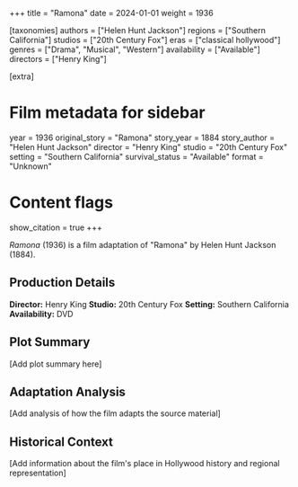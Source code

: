 +++
title = "Ramona"
date = 2024-01-01
weight = 1936

[taxonomies]
authors = ["Helen Hunt Jackson"]
regions = ["Southern California"]
studios = ["20th Century Fox"]
eras = ["classical hollywood"]
genres = ["Drama", "Musical", "Western"]
availability = ["Available"]
directors = ["Henry King"]

[extra]
# Film metadata for sidebar
year = 1936
original_story = "Ramona"
story_year = 1884
story_author = "Helen Hunt Jackson"
director = "Henry King"
studio = "20th Century Fox"
setting = "Southern California"
survival_status = "Available"
format = "Unknown"

# Content flags
show_citation = true
+++

*Ramona* (1936) is a film adaptation of "Ramona" by Helen Hunt Jackson (1884).

## Production Details

**Director:** Henry King
**Studio:** 20th Century Fox
**Setting:** Southern California
**Availability:** DVD

## Plot Summary

[Add plot summary here]

## Adaptation Analysis

[Add analysis of how the film adapts the source material]

## Historical Context

[Add information about the film's place in Hollywood history and regional representation]
